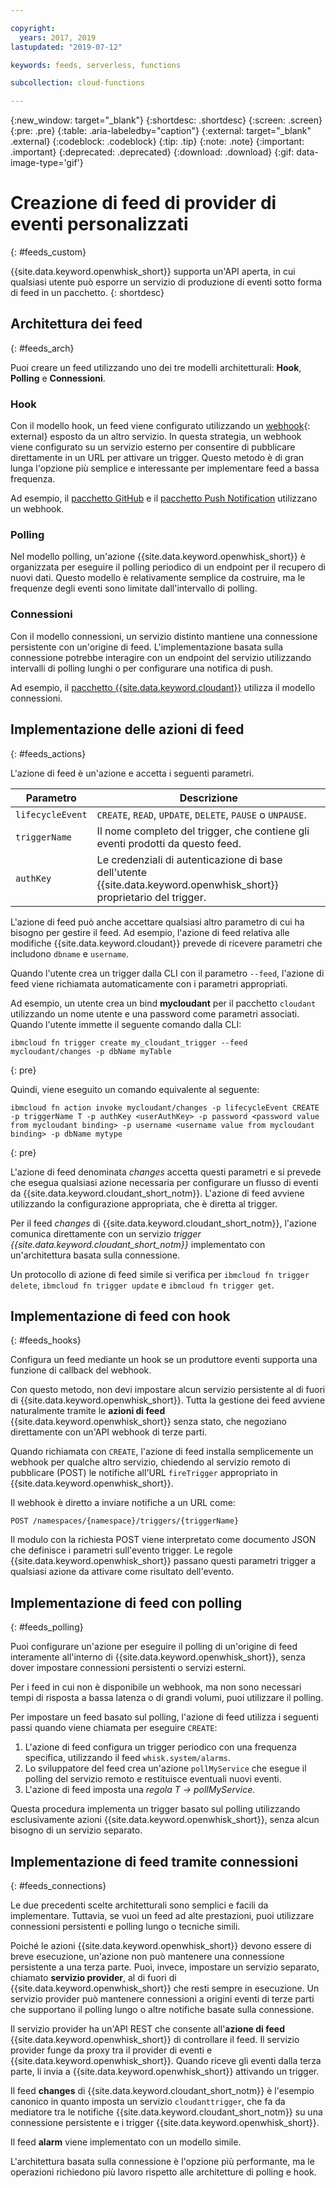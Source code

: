 ```yaml
---

copyright:
  years: 2017, 2019
lastupdated: "2019-07-12"

keywords: feeds, serverless, functions

subcollection: cloud-functions

---
```


{:new_window: target="_blank"}
{:shortdesc: .shortdesc}
{:screen: .screen}
{:pre: .pre}
{:table: .aria-labeledby="caption"}
{:external: target="_blank" .external}
{:codeblock: .codeblock}
{:tip: .tip}
{:note: .note}
{:important: .important}
{:deprecated: .deprecated}
{:download: .download}
{:gif: data-image-type='gif'}



# Creazione di feed di provider di eventi personalizzati
{: #feeds_custom}

{{site.data.keyword.openwhisk_short}} supporta un'API aperta, in cui qualsiasi utente può esporre un servizio di produzione di eventi sotto forma di feed in un pacchetto.
{: shortdesc}


## Architettura dei feed
{: #feeds_arch}

Puoi creare un feed utilizzando uno dei tre modelli architetturali: **Hook**, **Polling** e **Connessioni**.

### Hook

Con il modello hook, un feed viene configurato utilizzando un [webhook](https://en.wikipedia.org/wiki/Webhook){: external} esposto da un altro servizio. In questa strategia, un webhook viene configurato su un servizio esterno per consentire di pubblicare direttamente in un URL per attivare un trigger. Questo metodo è di gran lunga l'opzione più semplice e interessante per implementare feed a bassa frequenza.

Ad esempio, il [pacchetto GitHub](/docs/openwhisk?topic=cloud-functions-pkg_github) e il [pacchetto Push Notification](/docs/openwhisk?topic=cloud-functions-pkg_push_notifications) utilizzano un webhook.


### Polling

Nel modello polling, un'azione {{site.data.keyword.openwhisk_short}} è organizzata per eseguire il polling periodico di un endpoint per il recupero di nuovi dati. Questo modello è relativamente semplice da costruire, ma le frequenze degli eventi sono limitate dall'intervallo di polling.

### Connessioni

Con il modello connessioni, un servizio distinto mantiene una connessione persistente con un'origine di feed. L'implementazione basata sulla connessione potrebbe interagire con un endpoint del servizio utilizzando intervalli di polling lunghi o per configurare una notifica di push.

Ad esempio, il [pacchetto {{site.data.keyword.cloudant}}](/docs/openwhisk?topic=cloud-functions-pkg_cloudant) utilizza il modello connessioni.



##  Implementazione delle azioni di feed
{: #feeds_actions}

L'azione di feed è un'azione e accetta i seguenti parametri.

| Parametro | Descrizione |
| --- | --- |
| `lifecycleEvent` | `CREATE`, `READ`, `UPDATE`, `DELETE`, `PAUSE` o `UNPAUSE`. |
| `triggerName` | Il nome completo del trigger, che contiene gli eventi prodotti da questo feed. |
| `authKey` | Le credenziali di autenticazione di base dell'utente {{site.data.keyword.openwhisk_short}} proprietario del trigger. |

L'azione di feed può anche accettare qualsiasi altro parametro di cui ha bisogno per gestire il feed. Ad esempio, l'azione di feed relativa alle modifiche {{site.data.keyword.cloudant}} prevede di ricevere parametri che includono `dbname` e `username`.

Quando l'utente crea un trigger dalla CLI con il parametro `--feed`, l'azione di feed viene richiamata automaticamente con i parametri appropriati.

Ad esempio, un utente crea un bind **mycloudant** per il pacchetto `cloudant` utilizzando un nome utente e una password come parametri associati. Quando l'utente immette il seguente comando dalla CLI:
```
ibmcloud fn trigger create my_cloudant_trigger --feed mycloudant/changes -p dbName myTable
```
{: pre}

Quindi, viene eseguito un comando equivalente al seguente:
```
ibmcloud fn action invoke mycloudant/changes -p lifecycleEvent CREATE -p triggerName T -p authKey <userAuthKey> -p password <password value from mycloudant binding> -p username <username value from mycloudant binding> -p dbName mytype
```
{: pre}

L'azione di feed denominata *changes* accetta questi parametri e si prevede che esegua qualsiasi azione necessaria per configurare un flusso di eventi da {{site.data.keyword.cloudant_short_notm}}. L'azione di feed avviene utilizzando la configurazione appropriata, che è diretta al trigger.

Per il feed *changes* di {{site.data.keyword.cloudant_short_notm}}, l'azione comunica direttamente con un servizio *trigger {{site.data.keyword.cloudant_short_notm}}* implementato con un'architettura basata sulla connessione.

Un protocollo di azione di feed simile si verifica per `ibmcloud fn trigger delete`, `ibmcloud fn trigger update` e `ibmcloud fn trigger get`.

## Implementazione di feed con hook
{: #feeds_hooks}

Configura un feed mediante un hook se un produttore eventi supporta una funzione di callback del webhook.

Con questo metodo, non devi impostare alcun servizio persistente al di fuori di {{site.data.keyword.openwhisk_short}}. Tutta la gestione dei feed avviene naturalmente tramite le **azioni di feed** {{site.data.keyword.openwhisk_short}} senza stato, che negoziano direttamente con un'API webhook di terze parti.

Quando richiamata con `CREATE`, l'azione di feed installa semplicemente un webhook per qualche altro servizio, chiedendo al servizio remoto di pubblicare (POST) le notifiche all'URL `fireTrigger` appropriato in {{site.data.keyword.openwhisk_short}}.

Il webhook è diretto a inviare notifiche a un URL come:

`POST /namespaces/{namespace}/triggers/{triggerName}`

Il modulo con la richiesta POST viene interpretato come documento JSON che definisce i parametri sull'evento trigger. Le regole {{site.data.keyword.openwhisk_short}} passano questi parametri trigger a qualsiasi azione da attivare come risultato dell'evento.

## Implementazione di feed con polling
{: #feeds_polling}

Puoi configurare un'azione per eseguire il polling di un'origine di feed interamente all'interno di {{site.data.keyword.openwhisk_short}}, senza dover impostare connessioni persistenti o servizi esterni.

Per i feed in cui non è disponibile un webhook, ma non sono necessari tempi di risposta a bassa latenza o di grandi volumi, puoi utilizzare il polling.

Per impostare un feed basato sul polling, l'azione di feed utilizza i seguenti passi quando viene chiamata per eseguire `CREATE`:

1. L'azione di feed configura un trigger periodico con una frequenza specifica, utilizzando il feed `whisk.system/alarms`.
2. Lo sviluppatore del feed crea un'azione `pollMyService` che esegue il polling del servizio remoto e restituisce eventuali nuovi eventi.
3. L'azione di feed imposta una *regola* *T -> pollMyService*.

Questa procedura implementa un trigger basato sul polling utilizzando esclusivamente azioni {{site.data.keyword.openwhisk_short}}, senza alcun bisogno di un servizio separato.

## Implementazione di feed tramite connessioni
{: #feeds_connections}

Le due precedenti scelte architetturali sono semplici e facili da implementare. Tuttavia, se vuoi un feed ad alte prestazioni, puoi utilizzare connessioni persistenti e polling lungo o tecniche simili.

Poiché le azioni {{site.data.keyword.openwhisk_short}} devono essere di breve esecuzione, un'azione non può mantenere una connessione persistente a una terza parte. Puoi, invece, impostare un servizio separato, chiamato **servizio provider**, al di fuori di {{site.data.keyword.openwhisk_short}} che resti sempre in esecuzione. Un servizio provider può mantenere connessioni a origini eventi di terze parti che supportano il polling lungo o altre notifiche basate sulla connessione.

Il servizio provider ha un'API REST che consente all'**azione di feed** {{site.data.keyword.openwhisk_short}} di controllare il feed. Il servizio provider funge da proxy tra il provider di eventi e {{site.data.keyword.openwhisk_short}}. Quando riceve gli eventi dalla terza parte, li invia a {{site.data.keyword.openwhisk_short}} attivando un trigger.

Il feed **changes** di {{site.data.keyword.cloudant_short_notm}} è l'esempio canonico in quanto imposta un servizio `cloudanttrigger`, che fa da mediatore tra le notifiche {{site.data.keyword.cloudant_short_notm}} su una connessione persistente e i trigger {{site.data.keyword.openwhisk_short}}.


Il feed **alarm** viene implementato con un modello simile.

L'architettura basata sulla connessione è l'opzione più performante, ma le operazioni richiedono più lavoro rispetto alle architetture di polling e hook.






